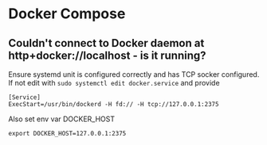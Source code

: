# Docker Compose

## Couldn't connect to Docker daemon at http+docker://localhost - is it running?

Ensure systemd unit is configured correctly and has TCP socker configured. If not edit with `sudo systemctl edit docker.service` and provide

```text
[Service]
ExecStart=/usr/bin/dockerd -H fd:// -H tcp://127.0.0.1:2375
```

Also set env var DOCKER\_HOST

```text
export DOCKER_HOST=127.0.0.1:2375
```

